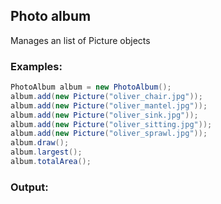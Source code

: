 ## Photo album
Manages an list of Picture objects

### Examples:
```java
PhotoAlbum album = new PhotoAlbum();
album.add(new Picture("oliver_chair.jpg"));
album.add(new Picture("oliver_mantel.jpg"));
album.add(new Picture("oliver_sink.jpg"));
album.add(new Picture("oliver_sitting.jpg"));
album.add(new Picture("oliver_sprawl.jpg"));
album.draw();
album.largest();
album.totalArea();
```

### Output:
